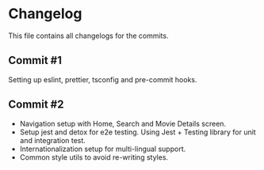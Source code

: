# Changelog

This file contains all changelogs for the commits.

## Commit #1

Setting up eslint, prettier, tsconfig and pre-commit hooks.

## Commit #2

- Navigation setup with Home, Search and Movie Details screen.
- Setup jest and detox for e2e testing. Using Jest + Testing library for unit and integration test.
- Internationalization setup for multi-lingual support.
- Common style utils to avoid re-writing styles.
